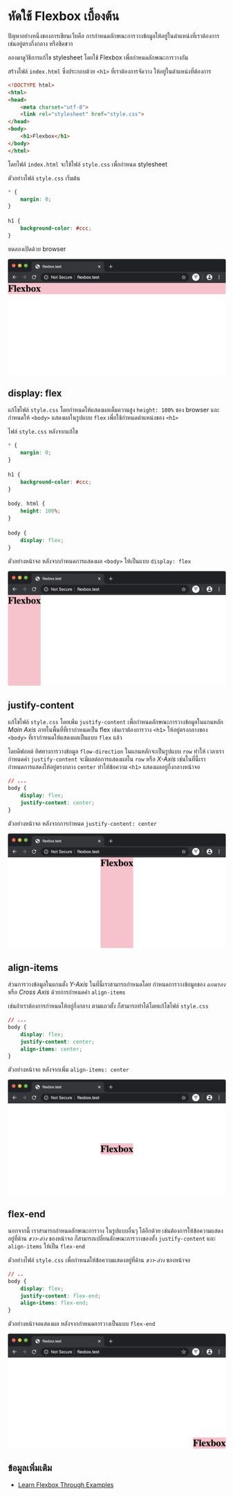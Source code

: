 # หัดใช้ Flexbox เบื้องต้น

ปัญหาอย่างหนึ่งของการเขียนเว็บคือ การกำหนดลักษณะการวางข้อมูลให้อยู่ในตำแหน่งที่เราต้องการ เช่นอยู่ตรงกึ่งกลาง หรือชิดขวา

ลองมาดูวิธีการแก้ไข stylesheet โดยใช้ Flexbox เพื่อกำหนดลักษณะการวางกัน

สร้างไฟล์ `index.html` ซึ่งประกอบด้วย `<h1>` ที่เราต้องการจัดวาง ให้อยู่ในตำแหน่งที่ต้องการ

```html
<!DOCTYPE html>
<html>
<head>
    <meta charset="utf-8">
    <link rel="stylesheet" href="style.css">
</head>
<body>
    <h1>Flexbox</h1>
</body>
</html>
```

โดยไฟล์ `index.html` จะใช้ไฟล์ `style.css` เพื่อกำหนด stylesheet

ตัวอย่างไฟล์ `style.css` เริ่มต้น

```css
* {
    margin: 0;
}

h1 {
    background-color: #ccc;
}
```

ทดลองเปิดด้วย browser 

![Default](images/01-default-h1.png)

## display: flex

แก้ไขไฟล์  `style.css` โดยกำหนดให้แสดงผลเต็มความสูง `height: 100%` ของ browser และกำหนดให้ `<body>` แสดงผลในรูปแบบ `flex` เพื่อใช้กำหนดตำแหน่งของ `<h1>`

ไฟล์  `style.css` หลังจากแก้ไข

```css
* {
    margin: 0;
}

h1 {
    background-color: #ccc;
}

body, html {
    height: 100%;
}

body {
    display: flex;
}
```

ตัวอย่างหน้าจอ หลังจากกำหนดการแสดงผล `<body>` ให้เป็นแบบ `display: flex`

![add display: flex](images/02-display-flex.png)

## justify-content

แก้ไขไฟล์ `style.css` โดยเพิ่ม `justify-content` เพื่อกำหนดลักษณะการวางข้อมูลในแกนหลัก *Main Axis* ภายในพื้นที่ที่เรากำหนดเป็น flex เช่นเราต้องการวาง `<h1>` ให้อยู่ตรงกลางของ `<body>` ที่เรากำหนดให้แสดงผลเป็นแบบ `flex` แล้ว

โดยดีฟอลต์ ทิศทางการวางข้อมูล `flow-direction` ในแกนหลักจะเป็นรูปแบบ `row` ทำให้ เวลาเรากำหนดค่า `justify-content` จะมีผลต่อการแสดงผลใน `row` หรือ *X-Axis* เช่นในที่นี้เรากำหนดการแสดงให้อยู่ตรงกลาง `center` ทำให้ข้อความ `<h1>` แสดงผลอยู่กึ่งกลางหน้าจอ

```css
// ...
body {
    display: flex;
    justify-content: center;
}
```

ตัวอย่างหน้าจอ หลังจากการกำหนด `justify-content: center`

![add justify-content: center](images/03-justify-content-center.png)

## align-items

ส่วนการวางข้อมูลในแกนตั้ง *Y-Axis* ในที่นี้เราสามารถกำหนดโดย กำหนดการวางข้อมูลของ *แกนรอง* หรือ *Cross Axis* ด้วยการกำหนดค่า `align-items`

เช่นถ้าเราต้องการกำหนดให้อยู่กึ่งกลาง ตามแถวตั้ง ก็สามารถทำได้โดยแก้ไขไฟล์ `style.css`

```css
// ...
body {
    display: flex;
    justify-content: center;
    align-items: center;
}
```

ตัวอย่างหน้าจอ หลังจากเพิ่ม `align-items: center`

![add align-items: center](images/04-align-items-center.png)

## flex-end

นอกจากนี้ เราสามารถกำหนดลักษณะการวาง ในรูปแบบอื่นๆ ได้อีกด้วย เช่นต้องการให้ข้อความแสดงอยู่ที่ด้าน *ขวา-ล่าง* ของหน้าจอ ก็สามารถเปลี่ยนลักษณะการวางของทั้ง `justify-content` และ `align-items` ให้เป็น `flex-end`

ตัวอย่างไฟล์ `style.css` เพื่อกำหนดให้ข้อความแสดงอยู่ที่ด้าน *ขวา-ล่าง* ของหน้าจอ

```css
// ..
body {
    display: flex;
    justify-content: flex-end;
    align-items: flex-end;
}
```

ตัวอย่างหน้าจอแสดงผล หลังจากกำหนดการวางเป็นแบบ `flex-end`

![change to flex-end](images/05-flex-end.png)

## ข้อมูลเพิ่มเติม
- [Learn Flexbox Through Examples](https://laracasts.com/series/learn-flexbox-through-examples)
